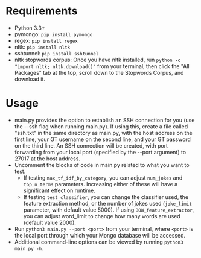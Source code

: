 Requirements
============
- Python 3.3+
- pymongo: `pip install pymongo`
- regex: `pip install regex`
- nltk: `pip install nltk`
- sshtunnel: `pip install sshtunnel`
- nltk stopwords corpus: Once you have nltk installed, run `python -c "import nltk; nltk.download()"` from your terminal, then click the "All Packages" tab at the top, scroll down to the Stopwords Corpus, and download it.

Usage
=====
- main.py provides the option to establish an SSH connection for you (use the --ssh flag when running main.py). If using this, create a file called "ssh.txt" in the same directory as main.py, with the host address on the first line, your GT username on the second line, and your GT password on the third line. An SSH connection will be created, with port forwarding from your local port (specified by the --port argument) to 27017 at the host address.
- Uncomment the blocks of code in main.py related to what you want to test.
    - If testing `max_tf_idf_by_category`, you can adjust `num_jokes` and `top_n_terms` parameters. Increasing either of these will have a significant effect on runtime.
    - If testing `test_classifier`, you can change the classifier used, the feature extraction method, or the number of jokes used (`joke_limit` parameter, with default value 5000). If using `BOW_feature_extractor`, you can adjust word_limit to change how many words are used (default value 2000).
- Run `python3 main.py --port <port>` from your terminal, where `<port>` is the local port through which your Mongo database will be accessed.
- Additional command-line options can be viewed by running `python3 main.py -h`.